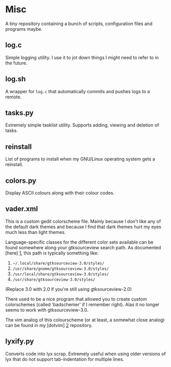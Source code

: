 Misc
====

A tiny repository containing a bunch of scripts, configuration files and
programs maybe.

log.c
-----

Simple logging utility. I use it to jot down things I might need to refer to
in the future.

log.sh
------

A wrapper for `log.c` that automatically commits and pushes logs to a remote.

tasks.py
--------

Extremely simple tasklist utility. Supports adding, viewing and deletion of
tasks.

reinstall
---------

List of programs to install when my GNU/Linux operating system gets a
reinstall.

colors.py
---------

Display ASCII colours along with their colour codes.

vader.xml
---------

This is a custom gedit colorscheme file. Mainly because I don't like any of the
default dark themes and because I find that dark themes hurt my eyes much less
than light themes.

Language-specific classes for the different color sets available can be found
somewhere along your gtksourceview search path. As documented [here] [1], this
path is typically something like:

1. `~/.local/share/gtksourceview-3.0/styles/`
2. `/usr/share/gnome/gtksourceview-3.0/styles/`
3. `/usr/local/share/gtksourceview-3.0/styles/`
4. `/usr/share/gtksourceview-3.0/styles/`

(Replace 3.0 with 2.0 if you're still using gtksourceview-2.0)

There used to be a nice program that allowed you to create custom colorschemes
(called 'badschemer' if I remember right). Alas it no longer seems to work with
gtksourceview-3.0.

The vim analog of this colourscheme (or at least, a somewhat close analog) can
be found in my [dotvim] [2] repository.

lyxify.py
---------

Converts code into lyx scrap. Extremely useful when using older versions of
lyx that do not support tab-indentation for multiple lines.

  [1]: https://live.gnome.org/GtkSourceView/StyleSchemes  "here"
  [2]: https://github.com/praveenv253/dotvim "dotvim"

